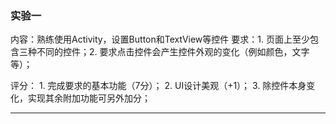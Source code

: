 ### 实验一
内容：熟练使用Activity，设置Button和TextView等控件
要求：1. 页面上至少包含三种不同的控件；2. 要求点击控件会产生控件外观的变化（例如颜色，文字等）；

评分： 1. 完成要求的基本功能（7分）；
       2.  UI设计美观（+1）；
       3. 除控件本身变化，实现其余附加功能可另外加分；

---

